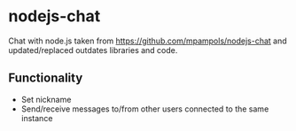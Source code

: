 # nodejs-chat

Chat with node.js taken from https://github.com/mpampols/nodejs-chat and updated/replaced outdates libraries and code.

## Functionality
- Set nickname
- Send/receive messages to/from other users connected to the same instance




